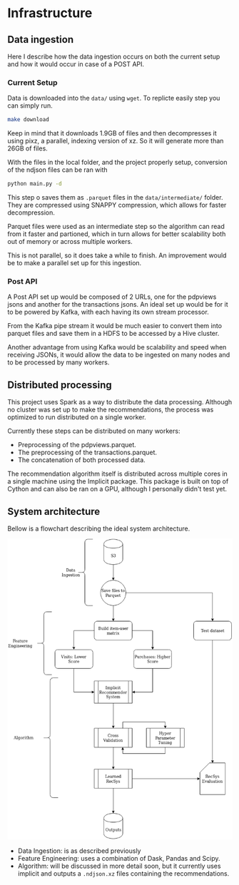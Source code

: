 # Infrastructure

## Data ingestion

Here I describe how the data ingestion occurs on both the current setup and how it would occur in case of a POST API.

### Current Setup

Data is downloaded into the `data/` using `wget`. To replicte easily step you can simply run. 

``` bash
make download
```

Keep in mind that it downloads 1.9GB of files and then decompresses it using pixz, a parallel, indexing version of xz. So it will generate more than 26GB of files.

With the files in the local folder, and the project properly setup, conversion of the ndjson files can be ran with

```bash
python main.py -d
``` 

This step o saves them as `.parquet` files in the `data/intermediate/` folder. They are compressed using SNAPPY compression, which allows for faster decompression.

Parquet files were used as an intermediate step so the algorithm can read from it faster and partioned, which in turn allows for better scalability both out of memory or across multiple workers.

This is not parallel, so it does take a while to finish. An improvement would be to make a parallel set up for this ingestion.

### Post API

A Post API set up would be composed of 2 URLs, one for the pdpviews jsons and another for the transactions jsons. An ideal set up would be for it to be powered by Kafka, with each having its own stream processor. 

From the Kafka pipe stream it would be much easier to convert them into parquet files and save them in a HDFS to be accessed by a Hive cluster.

Another advantage from using Kafka would be scalability and speed when receiving JSONs, it would allow the data to be ingested on many nodes and to be processed by many workers.

## Distributed processing 

This project uses Spark as a way to distribute the data processing. Although no cluster was set up to make the recommendations, the process was optimized to run distributed on a single worker.

Currently these steps can be distributed on many workers:

* Preprocessing of the pdpviews.parquet.
* The preprocessing of the transactions.parquet.
* The concatenation of both processed data.

The recommendation algorithm itself is distributed across multiple cores in a single machine using the Implicit package. This package is built on top of Cython and can also be ran on a GPU, although I personally didn't test yet.

## System architecture

Bellow is a flowchart describing the ideal system architecture.

![Flowchart](images/ml_challenge_solution_archtecture.png)

* Data Ingestion: is as described previously
* Feature Engineering: uses a combination of Dask, Pandas and Scipy.
* Algorithm: will be discussed in more detail soon, but it currently uses implicit and outputs a `.ndjson.xz` files containing the recommendations.
